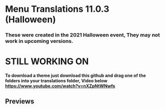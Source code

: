 # Menu Translations 11.0.3 (Halloween)
### These were created in the 2021 Halloween event, They may not work in upcoming versions.

# STILL WORKING ON

#### To download a theme just download this github and drag one of the folders into your translations folder, Video below https://www.youtube.com/watch?v=nXZpNtWNwfs


## Previews
